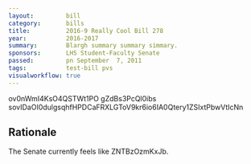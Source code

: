 ```yaml
---
layout:         bill
category:       bills
title:          2016-9 Really Cool Bill 278
year:           2016-2017
summary:        Blargh summary summary simmary.
sponsors:       LHS Student-Faculty Senate
passed:         pn September  7, 2011
tags:           test-bill pvs
visualworkflow: true
---
```



ov0nWmI4KsO4QSTWt1PO gZdBs3PcQl0ibs sovIDaOI0dulgsqhfHPDCaFRXLGToV9kr6io6IA0Qtery1ZSIxtPbwVtIcNn 




Rationale
---------
The Senate currently feels like ZNTBzOzmKxJb.
